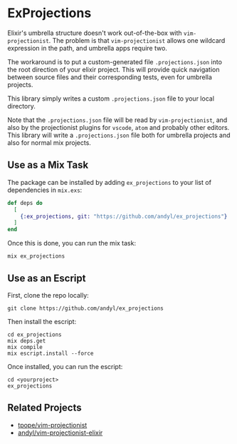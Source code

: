 # ExProjections

Elixir's umbrella structure doesn't work out-of-the-box with
`vim-projectionist`.  The problem is that `vim-projectionist` allows one
wildcard expression in the path, and umbrella apps require two.

The workaround is to put a custom-generated file `.projections.json` into the
root direction of your elixir project.  This will provide quick navigation
between source files and their corresponding tests, even for umbrella projects.

This library simply writes a custom `.projections.json` file to your local
directory.

Note that the `.projections.json` file will be read by `vim-projectionist`, and
also by the projectionist plugins for `vscode`, `atom` and probably other
editors.  This library will write a `.projections.json` file both for umbrella
projects and also for normal mix projects.

## Use as a Mix Task

The package can be installed by adding `ex_projections` to your list of
dependencies in `mix.exs`:

```elixir
def deps do
  [
    {:ex_projections, git: "https://github.com/andyl/ex_projections"}
  ]
end
```

Once this is done, you can run the mix task:

    mix ex_projections

## Use as an Escript

First, clone the repo locally:

    git clone https://github.com/andyl/ex_projections

Then install the escript:

    cd ex_projections
    mix deps.get
    mix compile
    mix escript.install --force

Once installed, you can run the escript:

    cd <yourproject>
    ex_projections

## Related Projects

- [tpope/vim-projectionist][lnk1]
- [andyl/vim-projectionist-elixir][lnk2]

[lnk1]: https://github.com/tpope/vim-projectionist
[lnk2]: https://github.com/andyl/vim-projectionist-elixir

